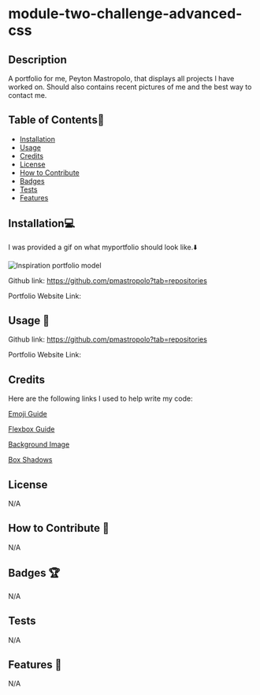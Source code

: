 # module-two-challenge-advanced-css

## Description

A portfolio for me, Peyton Mastropolo, that displays all projects I have worked on. Should also contains recent pictures of me and the best way to contact me.

## Table of Contents:file_folder:
- [Installation](#installation)
- [Usage](#usage)
- [Credits](#credits)
- [License](#license)
- [How to Contribute](#How-to-Contribute)
- [Badges](#Badges)
- [Tests](#Tests)
- [Features](#Features)

## Installation:computer:

I was provided a gif on what myportfolio should look like.:arrow_down: 

![Inspiration portfolio model](C:\Users\amyhy\challprojects\module-two-challenge-advanced-css\assets\Images\02-advanced-css-homework-demo.gif)

Github link: https://github.com/pmastropolo?tab=repositories

Portfolio Website Link:

## Usage :open_file_folder:

Github link: https://github.com/pmastropolo?tab=repositories

Portfolio Website Link:


## Credits

Here are the following links I used to help write my code: 

[Emoji Guide](https://www.w3schools.com/charsets/ref_emoji.asp)

[Flexbox Guide](https://www.youtube.com/watch?v=u044iM9xsWU)

[Background Image](https://www.w3schools.com/html/html_images_background.asp)

[Box Shadows](https://www.w3schools.com/css/css3_shadows_box.asp)

## License

N/A

## How to Contribute :tada:

N/A

## Badges :trophy:

N/A

## Tests

N/A

## Features :sparkler:

N/A
